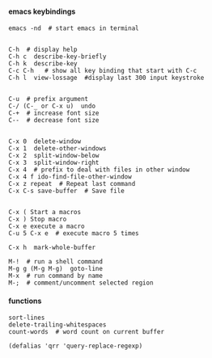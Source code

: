 ####  emacs keybindings

    emacs -nd  # start emacs in terminal


    C-h  # display help
    C-h c  describe-key-briefly
    C-h k  describe-key
    C-c C-h   # show all key binding that start with C-c
    C-h l  view-lossage  #display last 300 input keystroke


    C-u  # prefix argument
    C-/ (C-_ or C-x u)  undo
    C-+  # increase font size
    C--  # decrease font size


    C-x 0  delete-window
    C-x 1  delete-other-windows
    C-x 2  split-window-below
    C-x 3  split-window-right
    C-x 4  # prefix to deal with files in other window
    C-x 4 f ido-find-file-other-window
    C-x z repeat  # Repeat last command
    C-x C-s save-buffer  # Save file


    C-x ( Start a macros
    C-x ) Stop macro
    C-x e execute a macro
    C-u 5 C-x e  # execute macro 5 times

    C-x h  mark-whole-buffer

    M-!  # run a shell command
    M-g g (M-g M-g)  goto-line
    M-x  # run command by name
    M-;  # comment/uncomment selected region


#### functions

    sort-lines
    delete-trailing-whitespaces
    count-words  # word count on current buffer

    (defalias 'qrr 'query-replace-regexp)
